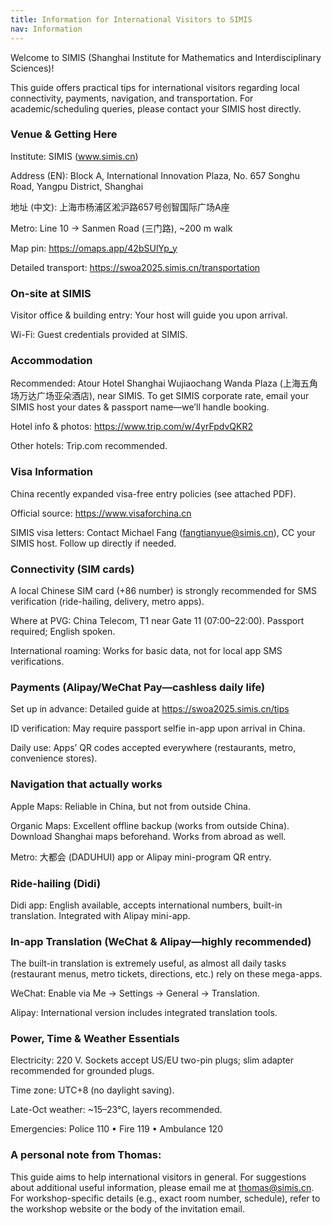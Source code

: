 ```yaml
---
title: Information for International Visitors to SIMIS
nav: Information
---
```


Welcome to SIMIS (Shanghai Institute for Mathematics and Interdisciplinary Sciences)!

This guide offers practical tips for international visitors regarding local connectivity, payments, navigation, and transportation. For academic/scheduling queries, please contact your SIMIS host directly.

### Venue & Getting Here

Institute: SIMIS (www.simis.cn)

Address (EN): Block A, International Innovation Plaza, No. 657 Songhu Road, Yangpu District, Shanghai

地址 (中文): 上海市杨浦区淞沪路657号创智国际广场A座

Metro: Line 10 → Sanmen Road (三门路), ~200 m walk

Map pin: https://omaps.app/42bSUlYp_y

Detailed transport: https://swoa2025.simis.cn/transportation

### On-site at SIMIS

Visitor office & building entry: Your host will guide you upon arrival.

Wi-Fi: Guest credentials provided at SIMIS.

### Accommodation

Recommended: Atour Hotel Shanghai Wujiaochang Wanda Plaza (上海五角场万达广场亚朵酒店), near SIMIS. To get SIMIS corporate rate, email your SIMIS host your dates & passport name—we’ll handle booking.

Hotel info & photos: https://www.trip.com/w/4yrFpdvQKR2

Other hotels: Trip.com recommended.

### Visa Information

China recently expanded visa-free entry policies (see attached PDF).

Official source: https://www.visaforchina.cn

SIMIS visa letters: Contact Michael Fang (fangtianyue@simis.cn), CC your SIMIS host. Follow up directly if needed.

### Connectivity (SIM cards)

A local Chinese SIM card (+86 number) is strongly recommended for SMS verification (ride-hailing, delivery, metro apps).

Where at PVG: China Telecom, T1 near Gate 11 (07:00–22:00). Passport required; English spoken.

International roaming: Works for basic data, not for local app SMS verifications.

### Payments (Alipay/WeChat Pay—cashless daily life)

Set up in advance: Detailed guide at https://swoa2025.simis.cn/tips

ID verification: May require passport selfie in-app upon arrival in China.

Daily use: Apps’ QR codes accepted everywhere (restaurants, metro, convenience stores).

### Navigation that actually works

Apple Maps: Reliable in China, but not from outside China.

Organic Maps: Excellent offline backup (works from outside China). Download Shanghai maps beforehand. Works from abroad as well.

Metro: 大都会 (DADUHUI) app or Alipay mini-program QR entry.

### Ride-hailing (Didi)

Didi app: English available, accepts international numbers, built-in translation. Integrated with Alipay mini-app.

### In-app Translation (WeChat & Alipay—highly recommended)

The built-in translation is extremely useful, as almost all daily tasks (restaurant menus, metro tickets, directions, etc.) rely on these mega-apps.

WeChat: Enable via Me → Settings → General → Translation.

Alipay: International version includes integrated translation tools.

### Power, Time & Weather Essentials

Electricity: 220 V. Sockets accept US/EU two-pin plugs; slim adapter recommended for grounded plugs.

Time zone: UTC+8 (no daylight saving).

Late-Oct weather: ~15–23°C, layers recommended.

Emergencies: Police 110 • Fire 119 • Ambulance 120

### A personal note from Thomas:

This guide aims to help international visitors in general. For suggestions about additional useful information, please email me at thomas@simis.cn. For workshop-specific details (e.g., exact room number, schedule), refer to the workshop website or the body of the invitation email.



